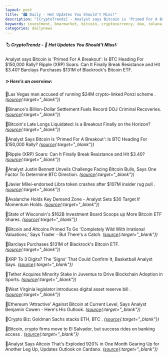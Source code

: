 ```yaml
---
layout: post
title: "🏙️ Daily - Hot Updates You Should't Miss!"
description: "[CryptoTrendz] - Analyst says Bitcoin is 'Primed For A Breakout': Is BTC Heading For $150,000 Rally? Ripple (XRP) Soars: Can It Finally Break Resistance and Hit $3.40? Barclays Purchases $131M of Blackrock's Bitcoin ETF."
keywords: investment, bearmarket, bitcoin, cryptocurrency, dao, solana, trends, nft, btc, crypto
categories: dailynews
---
```


##### 🏷️ CryptoTrendz - 📌 *Hot Updates You Should't Miss!:*

Analyst says Bitcoin is 'Primed For A Breakout': Is BTC Heading For $150,000 Rally? Ripple (XRP) Soars: Can It Finally Break Resistance and Hit $3.40? Barclays Purchases $131M of Blackrock's Bitcoin ETF.

##### ✨ *Here’s an overview:*


🔹Las Vegas man accused of running $24M crypto-linked Ponzi scheme . *([source](https://s.avyag.com/9vc6){:target="_blank"})*

🔹Binance's Billion-Dollar Settlement Fuels Record DOJ Criminal Recoveries. *([source](https://s.avyag.com/76a3){:target="_blank"})*

🔹Bitcoin's Late Longs Liquidated: Is a Breakout Finally on the Horizon? *([source](https://s.avyag.com/ecfk){:target="_blank"})*

🔹Analyst Says Bitcoin Is 'Primed For A Breakout': Is BTC Heading For $150,000 Rally? *([source](https://s.avyag.com/iexc){:target="_blank"})*

🔹Ripple (XRP) Soars: Can It Finally Break Resistance and Hit $3.40? *([source](https://s.avyag.com/93py){:target="_blank"})*

🔹Analyst Justin Bennett Unveils Challenge Facing Bitcoin Bulls, Says One Factor To Determine BTC Direction. *([source](https://s.avyag.com/saha){:target="_blank"})*

🔹Javier Milei-endorsed Libra token crashes after $107M insider rug pull . *([source](https://s.avyag.com/fcwo){:target="_blank"})*

🔹Avalanche Holds Key Demand Zone - Analyst Sets $30 Target If Momentum Holds. *([source](https://s.avyag.com/8dxy){:target="_blank"})*

🔹State of Wisconsin's $162B Investment Board Scoops up More Bitcoin ETF Shares. *([source](https://s.avyag.com/qeq2){:target="_blank"})*

🔹Bitcoin and Altcoins Primed To Go 'Completely Wild With Irrational Valuations,' Says Trader - But There's a Catch. *([source](https://s.avyag.com/wvdc){:target="_blank"})*

🔹Barclays Purchases $131M of Blackrock's Bitcoin ETF. *([source](https://s.avyag.com/kken){:target="_blank"})*

🔹XRP To 3 Digits? The 'Signs' That Could Confirm It, Basketball Analyst Says. *([source](https://s.avyag.com/x4d3){:target="_blank"})*

🔹Tether Acquires Minority Stake in Juventus to Drive Blockchain Adoption in Sports. *([source](https://s.avyag.com/kmey){:target="_blank"})*

🔹West Virginia legislator introduces digital asset reserve bill . *([source](https://s.avyag.com/3slb){:target="_blank"})*

🔹Ethereum 'Attractive' Against Bitcoin at Current Level, Says Analyst Benjamin Cowen - Here's His Outlook. *([source](https://s.avyag.com/kr3i){:target="_blank"})*

🔹Crypto Biz: Goldman Sachs stacks ETH, BTC . *([source](https://s.avyag.com/7rzj){:target="_blank"})*

🔹Bitcoin, crypto firms move to El Salvador, but success rides on banking access . *([source](https://s.avyag.com/sx5v){:target="_blank"})*

🔹Analyst Says Altcoin That's Exploded 920% in One Month Gearing Up for Another Leg Up, Updates Outlook on Cardano. *([source](https://s.avyag.com/d4ul){:target="_blank"})*
